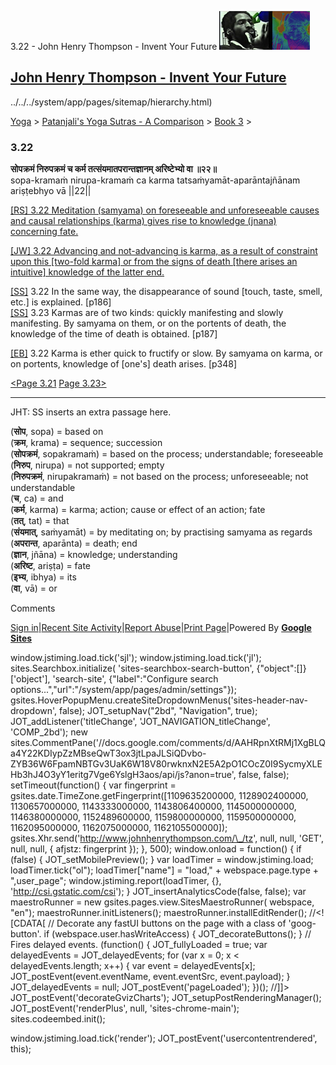 3.22 - John Henry Thompson - Invent Your Future [![John Henry Thompson - Invent Your Future](../../../_/rsrc/1329567069254/config/customLogo.gif-revision=6.png)](../../../index.html)

[John Henry Thompson - Invent Your Future](../../../index.html)
---------------------------------------------------------------

../../../system/app/pages/sitemap/hierarchy.html)
    

[Yoga](../../../yoga.html)‎ > ‎[Patanjali's Yoga Sutras - A Comparison](../../patanjani.html)‎ > ‎[Book 3](../book-3.html)‎ > ‎

### 3.22

**सोपक्रमं निरुपक्रमं च कर्म तत्संयमातपरान्तज्ञानम् अरिष्टेभ्यो वा ॥२२॥**  
sopa-kramaṁ nirupa-kramaṁ ca karma tatsaṁyamāt-aparāntajñānam ariṣṭebhyo vā ||22||  
  
  
[\[RS\] 3.22 Meditation (samyama) on foreseeable and unforeseeable causes and causal relationships (karma) gives rise to knowledge (jnana) concerning fate.](http://www.ashtangayoga.info/philosophy/yoga-sutra-patanjali/chapter-3/item/sopa-kramam-nirupa-kramam-karma-tatsanyamat/)  
  
[\[JW\] 3.22 Advancing and not-advancing is karma, as a result of constraint upon this \[two-fold karma\] or from the signs of death \[there arises an intuitive\] knowledge of the latter end.](http://books.google.com/books?id=YzFImjtOxUwC&pg=PA251&ci=88%2C174%2C759%2C89&source=bookclip)  
  
[\[SS\]](http://www.amazon.com/Yoga-Sutras-Patanjali-Commentary-Satchidananda/dp/0932040381) 3.22 In the same way, the disappearance of sound \[touch, taste, smell, etc.\] is explained. \[p186\]  
[\[SS\]](http://www.amazon.com/Yoga-Sutras-Patanjali-Commentary-Satchidananda/dp/0932040381) 3.23 Karmas are of two kinds: quickly manifesting and slowly manifesting. By samyama on them, or on the portents of death, the knowledge of the time of death is obtained. \[p187\]  
  
[\[EB\]](http://www.amazon.com/Yoga-Sutras-Patanjali-Translation-Commentary/dp/0865477361/ref=sr_1_1?ie=UTF8&s=books&qid=1250508322&sr=1-1) 3.22 Karma is ether quick to fructify or slow. By samyama on karma, or on portents, knowledge of \[one's\] death arises. \[p348\]  
  
  
[<Page 3.21](321.html)  [Page 3.23>](323.html)  
  

* * *

  
JHT: SS inserts an extra passage here.  
  

(**सोप**, sopa) = based on  
(**क्रम**, krama) = sequence; succession  
(**सोपक्रमं**, sopakramaṁ) = based on the process; understandable; foreseeable  
(**निरुप**, nirupa) = not supported; empty  
(**निरुपक्रमं**, nirupakramaṁ) = not based on the process; unforeseeable; not understandable  
(**च**, ca) = and  
(**कर्म**, karma) = karma; action; cause or effect of an action; fate  
(**तत्**, tat) = that  
(**संयमात्**, saṁyamāt) = by meditating on; by practising samyama as regards  
(**अपरान्त**, aparānta) = death; end  
(**ज्ञान**, jñāna) = knowledge; understanding  
(**अरिष्ट**, ariṣṭa) = fate  
(**इभ्य**, ibhya) = its  
(**वा**, vā) = or

Comments

[Sign in](https://accounts.google.com/ServiceLogin?continue=http://sites.google.com/a/johnhenrythompson.com/jht/yoga/patanjani/book-3/322&service=jotspot)|[Recent Site Activity](../../../system/app/pages/recentChanges.html)|[Report Abuse](http://sites.google.com/a/johnhenrythompson.com/jht/system/app/pages/reportAbuse)|[Print Page](javascript:;)|Powered By **[Google Sites](http://sites.google.com/site)**

window.jstiming.load.tick('sjl'); window.jstiming.load.tick('jl'); sites.Searchbox.initialize( 'sites-searchbox-search-button', {"object":\[\]}\['object'\], 'search-site', {"label":"Configure search options...","url":"/system/app/pages/admin/settings"}); gsites.HoverPopupMenu.createSiteDropdownMenus('sites-header-nav-dropdown', false); JOT\_setupNav("2bd", "Navigation", true); JOT\_addListener('titleChange', 'JOT\_NAVIGATION\_titleChange', 'COMP\_2bd'); new sites.CommentPane('//docs.google.com/comments/d/AAHRpnXtRMj1XgBLQa4Y22KDIypZzMBseQwT3ox3jtLpaJLSiQDvbo-ZYB36W6FpamNBTGv3UaK6W18V80rwknxN2E5A2pO1COcZ0I9SycmyXLEHb3hJ4O3yY1eritg7Vge6YslgH3aos/api/js?anon=true', false, false); setTimeout(function() { var fingerprint = gsites.date.TimeZone.getFingerprint(\[1109635200000, 1128902400000, 1130657000000, 1143333000000, 1143806400000, 1145000000000, 1146380000000, 1152489600000, 1159800000000, 1159500000000, 1162095000000, 1162075000000, 1162105500000\]); gsites.Xhr.send('http://www.johnhenrythompson.com/\_/tz', null, null, 'GET', null, null, { afjstz: fingerprint }); }, 500); window.onload = function() { if (false) { JOT\_setMobilePreview(); } var loadTimer = window.jstiming.load; loadTimer.tick("ol"); loadTimer\["name"\] = "load," + webspace.page.type + ",user\_page"; window.jstiming.report(loadTimer, {}, 'http://csi.gstatic.com/csi'); } JOT\_insertAnalyticsCode(false, false); var maestroRunner = new gsites.pages.view.SitesMaestroRunner( webspace, "en"); maestroRunner.initListeners(); maestroRunner.installEditRender(); //<!\[CDATA\[ // Decorate any fastUI buttons on the page with a class of 'goog-button'. if (webspace.user.hasWriteAccess) { JOT\_decorateButtons(); } // Fires delayed events. (function() { JOT\_fullyLoaded = true; var delayedEvents = JOT\_delayedEvents; for (var x = 0; x < delayedEvents.length; x++) { var event = delayedEvents\[x\]; JOT\_postEvent(event.eventName, event.eventSrc, event.payload); } JOT\_delayedEvents = null; JOT\_postEvent('pageLoaded'); })(); //\]\]> JOT\_postEvent('decorateGvizCharts'); JOT\_setupPostRenderingManager(); JOT\_postEvent('renderPlus', null, 'sites-chrome-main'); sites.codeembed.init();

window.jstiming.load.tick('render'); JOT\_postEvent('usercontentrendered', this);